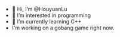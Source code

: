 - 👋 Hi, I’m @HouyuanLu
- 👀 I’m interested in programming
- 🌱 I’m currently learning C++
- I'm working on a gobang game right now.


<!---
HouyuanLu/HouyuanLu is a ✨ special ✨ repository because its `README.md` (this file) appears on your GitHub profile.
You can click the Preview link to take a look at your changes.
--->
